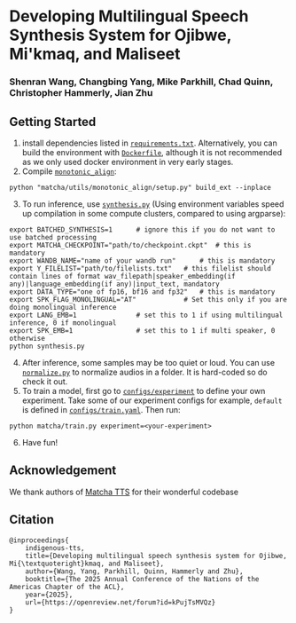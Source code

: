 # Developing Multilingual Speech Synthesis System for Ojibwe, Mi'kmaq, and Maliseet
### Shenran Wang, Changbing Yang, Mike Parkhill, Chad Quinn, Christopher Hammerly, Jian Zhu
## Getting Started
1. install dependencies listed in [`requirements.txt`](requirements.txt). Alternatively, you can build the environment with [`Dockerfile`](Dockerfile), although it is not recommended as we only used docker environment in very early stages.
2. Compile [`monotonic_align`](matcha/utils/monotonic_align/core.c):  
```shell
python "matcha/utils/monotonic_align/setup.py" build_ext --inplace
```
3. To run inference, use [`synthesis.py`](synthesis.py) (Using environment variables speed up compilation in some compute clusters, compared to using argparse):
```shell
export BATCHED_SYNTHESIS=1      # ignore this if you do not want to use batched processing
export MATCHA_CHECKPOINT="path/to/checkpoint.ckpt"  # this is mandatory
export WANDB_NAME="name of your wandb run"      # this is mandatory
export Y_FILELIST="path/to/filelists.txt"   # this filelist should contain lines of format wav_filepath|speaker_embedding(if any)|language_embedding(if any)|input_text, mandatory
export DATA_TYPE="one of fp16, bf16 and fp32"   # this is mandatory
export SPK_FLAG_MONOLINGUAL="AT"            # Set this only if you are doing monolingual inference
export LANG_EMB=1               # set this to 1 if using multilingual inference, 0 if monolingual
export SPK_EMB=1                # set this to 1 if multi speaker, 0 otherwise
python synthesis.py
```
4. After inference, some samples may be too quiet or loud. You can use [`normalize.py`](normalize.py) to normalize audios in a folder. It is hard-coded so do check it out.
5. To train a model, first go to [`configs/experiment`](configs/experiment) to define your own experiment. Take some of our experiment configs for example, `default` is defined in [`configs/train.yaml`](configs/train.yaml). Then run:
```shell
python matcha/train.py experiment=<your-experiment>
```
6. Have fun!

## Acknowledgement
We thank authors of [Matcha TTS](https://github.com/shivammehta25/Matcha-TTS) for their wonderful codebase

## Citation
```
@inproceedings{
    indigenous-tts,
    title={Developing multilingual speech synthesis system for Ojibwe, Mi{\textquoteright}kmaq, and Maliseet},
    author={Wang, Yang, Parkhill, Quinn, Hammerly and Zhu},
    booktitle={The 2025 Annual Conference of the Nations of the Americas Chapter of the ACL},
    year={2025},
    url={https://openreview.net/forum?id=kPujTsMVQz}
}
```